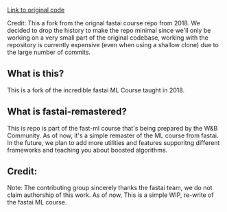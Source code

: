 [Link to original code](https://github.com/fastai/fastai1)

Credit: This a fork from the orignal fastai course repo from 2018. We decided to drop the history to make the repo minimal since we'll only be working on a very small part of the original codebase, working with the repository is currently expensive (even when using a shallow clone) due to the large number of commits.

## What is this?
This is a fork of the incredible fastai ML Course taught in 2018. 

## What is fastai-remastered?
This is repo is part of the fast-ml course that's being prepared by the W&B Community. As of now, it's a simple remaster of the ML course from fastai. In the future, we plan to add more utilities and features supporitng different frameworks and teaching you about boosted algorithms. 

## Credit:
Note:
The contributing group sincerely thanks the fastai team, we do not claim authorship of this work. As of now, This is a simple WIP, re-write of the fastai ML course. 
